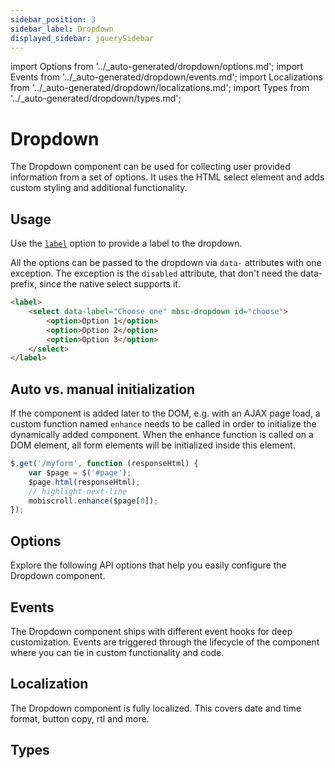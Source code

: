 ```yaml
---
sidebar_position: 3
sidebar_label: Dropdown
displayed_sidebar: jquerySidebar
---
```


import Options from '../\_auto-generated/dropdown/options.md';
import Events from '../\_auto-generated/dropdown/events.md';
import Localizations from '../\_auto-generated/dropdown/localizations.md';
import Types from '../\_auto-generated/dropdown/types.md';

# Dropdown

The Dropdown component can be used for collecting user provided information from a set of options. It uses the HTML select element and adds custom styling and additional functionality.

## Usage

Use the [`label`](#opt-label) option to provide a label to the dropdown.

All the options can be passed to the dropdown via `data-` attributes with one exception. The exception is the `disabled` attribute, that don't need the data- prefix, since the native select supports it.

```html
<label>
    <select data-label="Choose one" mbsc-dropdown id="choose">
        <option>Option 1</option>
        <option>Option 2</option>
        <option>Option 3</option>
    </select>
</label>
```

## Auto vs. manual initialization

If the component is added later to the DOM, e.g. with an AJAX page load, a custom function named `enhance` needs to be called in order to initialize the dynamically added component. When the enhance function is called on a DOM element, all form elements will be initialized inside this element.

```js
$.get('/myform', function (responseHtml) {
    var $page = $('#page');
    $page.html(responseHtml);
    // highlight-next-line
    mobiscroll.enhance($page[0]);
});
```

<div className="option-list">

## Options
Explore the following API options that help you easily configure the Dropdown component.

<Options />

## Events
The Dropdown component ships with different event hooks for deep customization. Events are triggered through the lifecycle of the component where you can tie in custom functionality and code.

<Events />

## Localization
The Dropdown component is fully localized. This covers date and time format, button copy, rtl and more.

<Localizations />

## Types

<Types />

</div>
